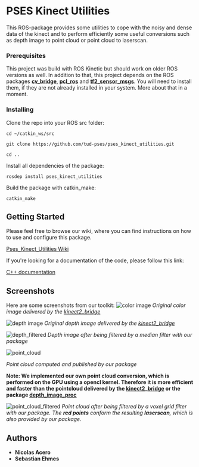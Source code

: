 # PSES Kinect Utilities

This ROS-package provides some utilities to cope with the noisy and dense data of the kinect and to perform efficiently some useful conversions such as depth image to point cloud or point cloud to laserscan.

### Prerequisites

This project was build with ROS Kinetic but should work on older ROS versions as well. In addition to that, this project depends on the ROS packages **[cv_bridge](http://wiki.ros.org/cv_bridge)**, **[pcl_ros](http://wiki.ros.org/pcl_ros)** and **[tf2_sensor_msgs](http://wiki.ros.org/tf2_sensor_msgs)**. You will need to install them, if they are not already installed in your system. More about that in a moment.


### Installing

Clone the repo into your ROS src folder:

`cd ~/catkin_ws/src`

`git clone https://github.com/tud-pses/pses_kinect_utilities.git`

`cd ..`

Install all dependencies of the package:

`rosdep install pses_kinect_utilities`

Build the package with catkin_make:

`catkin_make`

## Getting Started

Please feel free to browse our wiki, where you can find instructions on how to use and configure this package.

[Pses_Kinect_Utilities Wiki](https://github.com/tud-pses/pses_kinect_utilities/wiki)

If you're looking for a documentation of the code, please follow this link:

[C++ documentation](https://tud-pses.github.io/pses_kinect_utilities/)


## Screenshots

Here are some screenshots from our toolkit:
![color image](https://tud-pses.github.io/pses_kinect_utilities/pictures/snapshot1.jpg)
*Original color image delivered by the [kinect2_bridge](https://github.com/tud-pses/iai_kinect2)*

![depth image](https://tud-pses.github.io/pses_kinect_utilities/pictures/snapshot2.pn)
*Original depth image delivered by the [kinect2_bridge](https://github.com/tud-pses/iai_kinect2)*

![depth_filtered](https://tud-pses.github.io/pses_kinect_utilities/pictures/snapshot3.png)
*Depth image after being filtered by a median filter with our package*

![point_cloud](https://tud-pses.github.io/pses_kinect_utilities/pictures/snapshot4.png)

*Point cloud computed and published by our package*

**Note: We implemented our own point cloud conversion, which is performed on the GPU using a opencl kernel. Therefore it is more efficient and faster than the pointcloud delivered by the [kinect2_bridge](https://github.com/tud-pses/iai_kinect2) or the package [depth_image_proc](http://wiki.ros.org/depth_image_proc)**

![point_cloud_filtered](https://tud-pses.github.io/pses_kinect_utilities/pictures/snapshot5.png)
*Point cloud after being filtered by a voxel grid filter with our package. The **red points** conform the resulting **laserscan**, which is also provided by our package.*

## Authors

* **Nicolas Acero**
* **Sebastian Ehmes**
